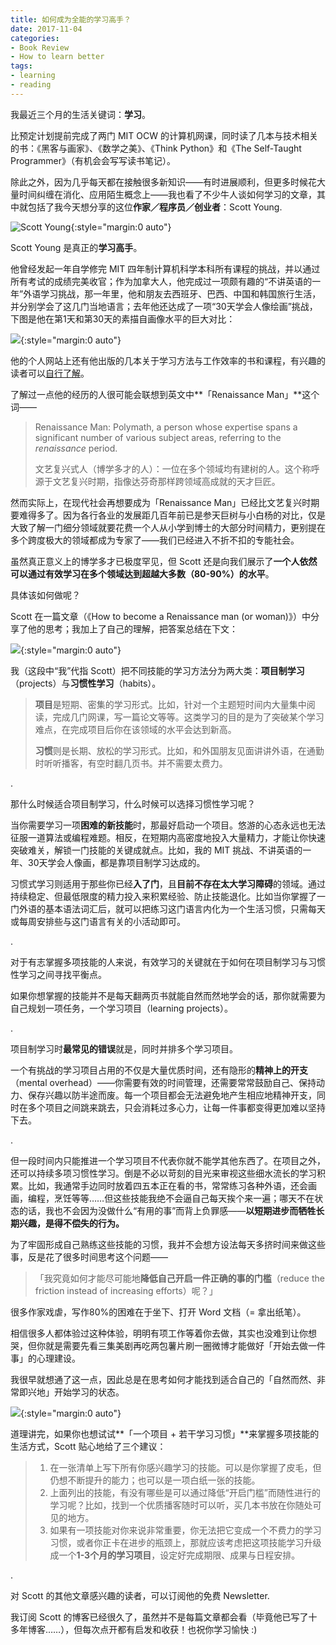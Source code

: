 ```yaml
---
title: 如何成为全能的学习高手？
date: 2017-11-04
categories:
- Book Review
- How to learn better
tags:
- learning
- reading
---
```






我最近三个月的生活关键词：**学习**。

比预定计划提前完成了两门 MIT OCW 的计算机网课，同时读了几本与技术相关的书：《黑客与画家》、《数学之美》、《Think Python》和《The Self-Taught Programmer》（有机会会写写读书笔记）。

除此之外，因为几乎每天都在接触很多新知识——有时进展顺利，但更多时候花大量时间纠缠在消化、应用陌生概念上——我也看了不少牛人谈如何学习的文章，其中就包括了我今天想分享的这位**作家／程序员／创业者**：Scott Young.

![Scott Young](http://upload-images.jianshu.io/upload_images/4719384-f9d4010749a8e578?imageMogr2/auto-orient/strip%7CimageView2/2/w/1240){:style="margin:0 auto"}

Scott Young 是真正的**学习高手**。

他曾经发起一年自学修完 MIT 四年制计算机科学本科所有课程的挑战，并以通过所有考试的成绩完美收官；作为加拿大人，他完成过一项颇有趣的“不讲英语的一年”外语学习挑战，那一年里，他和朋友去西班牙、巴西、中国和韩国旅行生活，并分别学会了这几门当地语言；去年他还达成了一项“30天学会人像绘画”挑战，下图是他在第1天和第30天的素描自画像水平的巨大对比：

![](http://upload-images.jianshu.io/upload_images/4719384-f9dc3d33931bf62f?imageMogr2/auto-orient/strip%7CimageView2/2/w/1240){:style="margin:0 auto"}

他的个人网站上还有他出版的几本关于学习方法与工作效率的书和课程，有兴趣的读者可以[自行了解](www.scotthyoung.com/blog)。

了解过一点他的经历的人很可能会联想到英文中**「Renaissance Man」**这个词——

> Renaissance Man: Polymath, a person whose expertise spans a significant number of various subject areas, referring to the *renaissance* period.
>
> 文艺复兴式人（博学多才的人）：一位在多个领域均有建树的人。这个称呼源于文艺复兴时期，指像达芬奇那样跨领域高成就的天才巨匠。

然而实际上，在现代社会再想要成为「Renaissance Man」已经比文艺复兴时期要难得多了。因为各行各业的发展距几百年前已是参天巨树与小白杨的对比，仅是大致了解一门细分领域就要花费一个人从小学到博士的大部分时间精力，更别提在多个跨度极大的领域都成为专家了——我们已经进入不折不扣的专能社会。

虽然真正意义上的博学多才已极度罕见，但 Scott 还是向我们展示了**一个人依然可以通过有效学习在多个领域达到超越大多数（80-90%）的水平**。

具体该如何做呢？

 Scott 在一篇文章（《How to become a Renaissance man (or woman)》）中分享了他的思考；我加上了自己的理解，把答案总结在下文：

![](http://upload-images.jianshu.io/upload_images/4719384-11e4064f050d893e?imageMogr2/auto-orient/strip){:style="margin:0 auto"}

我（这段中“我”代指 Scott）把不同技能的学习方法分为两大类：**项目制学习**（projects）与**习惯性学习**（habits）。

> **项目**是短期、密集的学习形式。比如，针对一个主题短时间内大量集中阅读，完成几门网课，写一篇论文等等。这类学习的目的是为了突破某个学习难点，在完成项目后你在该领域的水平会达到新高。
>
> **习惯**则是长期、放松的学习形式。比如，和外国朋友见面讲讲外语，在通勤时听听播客，有空时翻几页书。并不需要太费力。

.

那什么时候适合项目制学习，什么时候可以选择习惯性学习呢？

当你需要学习一项**困难的新技能**时，那最好启动一个项目。悠游的心态永远也无法征服一道算法或编程难题。相反，在短期内高密度地投入大量精力，才能让你快速突破难关，解锁一门技能的关键成就点。比如，我的 MIT 挑战、不讲英语的一年、30天学会人像画，都是靠项目制学习达成的。

习惯式学习则适用于那些你已经**入了门**，且**目前不存在太大学习障碍**的领域。通过持续稳定、但最低限度的精力投入来积累经验、防止技能退化。比如当你掌握了一门外语的基本语法词汇后，就可以把练习这门语言内化为一个生活习惯，只需每天或每周安排些与这门语言有关的小活动即可。

.

对于有志掌握多项技能的人来说，有效学习的关键就在于如何在项目制学习与习惯性学习之间寻找平衡点。

如果你想掌握的技能并不是每天翻两页书就能自然而然地学会的话，那你就需要为自己规划一项任务，一个学习项目（learning projects）。

.

项目制学习时**最常见的错误**就是，同时并排多个学习项目。

一个有挑战的学习项目占用的不仅是大量优质时间，还有隐形的**精神上的开支**（mental overhead）——你需要有效的时间管理，还需要常常鼓励自己、保持动力、保存兴趣以防半途而废。每一个项目都会无法避免地产生相应地精神开支，同时在多个项目之间跳来跳去，只会消耗过多心力，让每一件事都变得更加难以坚持下去。

.

但一段时间内只能推进一个学习项目不代表你就不能学其他东西了。在项目之外，还可以持续多项习惯性学习。倒是不必以苛刻的目光来审视这些细水流长的学习积累。比如，我通常手边同时放着四五本正在看的书，常常练习各种外语，还会画画，编程，烹饪等等……但这些技能我绝不会逼自己每天挨个来一遍；哪天不在状态的话，我也不会因为没做什么“有用的事”而背上负罪感——**以短期进步而牺牲长期兴趣，是得不偿失的行为。**

为了牢固形成自己熟练这些技能的习惯，我并不会想方设法每天多挤时间来做这些事，反是花了很多时间思考这个问题——

> 「我究竟如何才能尽可能地**降低自己开启一件正确的事的门槛**（reduce the friction instead of increasing efforts）呢？」

很多作家戏虐，写作80%的困难在于坐下、打开 Word 文档（= 拿出纸笔）。

相信很多人都体验过这种体验，明明有项工作等着你去做，其实也没难到让你想哭，但你就是需要先看三集美剧再吃两包薯片刷一圈微博才能做好「开始去做一件事」的心理建设。

我很早就想通了这一点，因此总是在思考如何才能找到适合自己的「自然而然、非常即兴地」开始学习的状态。

![](http://upload-images.jianshu.io/upload_images/4719384-11e4064f050d893e?imageMogr2/auto-orient/strip){:style="margin:0 auto"}

道理讲完，如果你也想试试**「一个项目 + 若干学习习惯」**来掌握多项技能的生活方式，Scott 贴心地给了三个建议：

> 1. 在一张清单上写下所有你感兴趣学习的技能。可以是你掌握了皮毛，但仍想不断提升的能力；也可以是一项白纸一张的技能。
> 2. 上面列出的技能，有没有哪些是可以通过降低“开启门槛”而随性进行的学习呢？比如，找到一个优质播客随时可以听，买几本书放在你随处可见的地方。
> 3. 如果有一项技能对你来说非常重要，你无法把它变成一个不费力的学习习惯，或者你正卡在进步的瓶颈上，那就应该考虑把这项技能学习升级成一个**1-3个月的学习项目**，设定好完成期限、成果与日程安排。

.

对 Scott 的其他文章感兴趣的读者，可以订阅他的免费 Newsletter.

我订阅 Scott 的博客已经很久了，虽然并不是每篇文章都会看（毕竟他已写了十多年博客……），但每次点开都有启发和收获！也祝你学习愉快 :)

